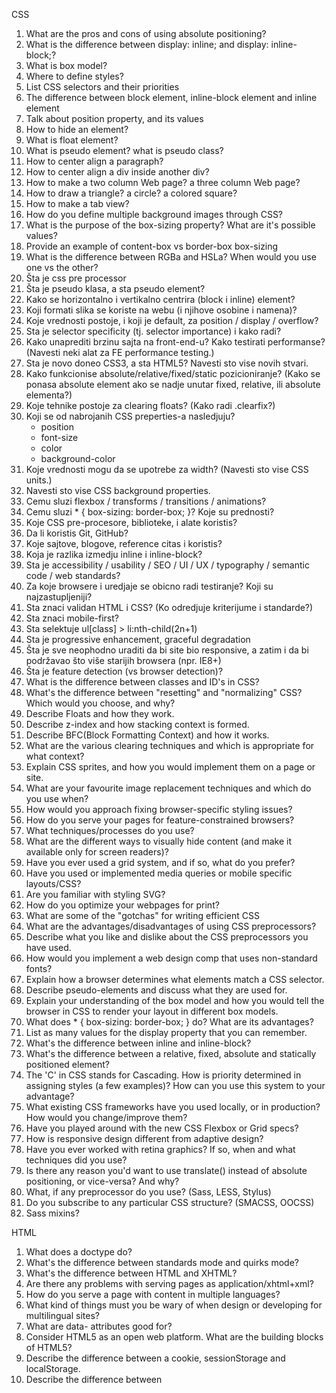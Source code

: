 CSS

1. What are the pros and cons of using absolute positioning?
2. What is the difference between display: inline; and display: inline-block;?
3. What is box model?
4. Where to define styles?
5. List CSS selectors and their priorities
6. The difference between block element, inline-block element and inline element
7. Talk about position property, and its values
8. How to hide an element?
9. What is float element?
10. What is pseudo element? what is pseudo class?
11. How to center align a paragraph?
12. How to center align a div inside another div?
13. How to make a two column Web page? a three column Web page?
14. How to draw a triangle? a circle? a colored square?
15. How to make a tab view?
16. How do you define multiple background images through CSS?
17. What is the purpose of the box-sizing property? What are it's possible values?
18. Provide an example of content-box vs border-box box-sizing
19. What is the difference between RGBa and HSLa? When would you use one vs the other?
20. Šta je css pre processor
21. Šta je pseudo klasa, a sta pseudo element?
22. Kako se horizontalno i vertikalno centrira (block i inline) element?
23. Koji formati slika se koriste na webu (i njihove osobine i namena)?
24. Koje vrednosti postoje, i koji je default, za position / display / overflow?
25. Sta je selector specificity (tj. selector importance) i kako radi?
26. Kako unaprediti brzinu sajta na front-end-u? Kako testirati performanse? (Navesti neki alat za FE performance testing.)
27. Sta je novo doneo CSS3, a sta HTML5? Navesti sto vise novih stvari.
28. Kako funkcionise absolute/relative/fixed/static pozicioniranje? (Kako se ponasa absolute element ako se nadje unutar fixed, relative, ili absolute elementa?)
29. Koje tehnike postoje za clearing floats? (Kako radi .clearfix?)
30. Koji se od nabrojanih CSS preperties-a nasledjuju?
    - position
    - font-size
    - color
    - background-color
31. Koje vrednosti mogu da se upotrebe za width? (Navesti sto vise CSS units.)
32. Navesti sto vise CSS background properties.
33. Cemu sluzi flexbox / transforms / transitions / animations?
34. Cemu sluzi * { box-sizing: border-box; }? Koje su prednosti?
35. Koje CSS pre-procesore, biblioteke, i alate koristis?
36. Da li koristis Git, GitHub?
37. Koje sajtove, blogove, reference citas i koristis?
38. Koja je razlika izmedju inline i inline-block?
39. Sta je accessibility / usability / SEO / UI / UX / typography / semantic code / web standards?
40. Za koje browsere i uredjaje se obicno radi testiranje? Koji su najzastupljeniji?
41. Sta znaci validan HTML i CSS? (Ko odredjuje kriterijume i standarde?)
42. Sta znaci mobile-first?
43. Sta selektuje ul[class] > li:nth-child(2n+1)
44. Sta je progressive enhancement, graceful degradation
45. Šta je sve neophodno uraditi da bi site bio responsive, a zatim i da bi podržavao što više starijih browsera (npr. IE8+)
46. Šta je feature detection (vs browser detection)?
47. What is the difference between classes and ID's in CSS?
48. What's the difference between "resetting" and "normalizing" CSS? Which would you choose, and why?
49. Describe Floats and how they work.
50. Describe z-index and how stacking context is formed.
51. Describe BFC(Block Formatting Context) and how it works.
52. What are the various clearing techniques and which is appropriate for what context?
53. Explain CSS sprites, and how you would implement them on a page or site.
54. What are your favourite image replacement techniques and which do you use when?
55. How would you approach fixing browser-specific styling issues?
56. How do you serve your pages for feature-constrained browsers?
57. What techniques/processes do you use?
58. What are the different ways to visually hide content (and make it available only for screen readers)?
59. Have you ever used a grid system, and if so, what do you prefer?
60. Have you used or implemented media queries or mobile specific layouts/CSS?
61. Are you familiar with styling SVG?
62. How do you optimize your webpages for print?
63. What are some of the "gotchas" for writing efficient CSS
64. What are the advantages/disadvantages of using CSS preprocessors?
65. Describe what you like and dislike about the CSS preprocessors you have used.
66. How would you implement a web design comp that uses non-standard fonts?
67. Explain how a browser determines what elements match a CSS selector.
68. Describe pseudo-elements and discuss what they are used for.
69. Explain your understanding of the box model and how you would tell the browser in CSS to render your layout in different box models.
70. What does * { box-sizing: border-box; } do? What are its advantages?
71. List as many values for the display property that you can remember.
72. What's the difference between inline and inline-block?
73. What's the difference between a relative, fixed, absolute and statically positioned element?
74. The 'C' in CSS stands for Cascading. How is priority determined in assigning styles (a few examples)? How can you use this system to your advantage?
75. What existing CSS frameworks have you used locally, or in production? How would you change/improve them?
76. Have you played around with the new CSS Flexbox or Grid specs?
77. How is responsive design different from adaptive design?
78. Have you ever worked with retina graphics? If so, when and what techniques did you use?
79. Is there any reason you'd want to use translate() instead of absolute positioning, or vice-versa? And why?
80. What, if any preprocessor do you use? (Sass, LESS, Stylus)
81. Do you subscribe to any particular CSS structure? (SMACSS, OOCSS)
82. Sass mixins?

HTML

1. What does a doctype do?
2. What's the difference between standards mode and quirks mode?
3. What's the difference between HTML and XHTML?
4. Are there any problems with serving pages as application/xhtml+xml?
5. How do you serve a page with content in multiple languages?
6. What kind of things must you be wary of when design or developing for multilingual sites?
7. What are data- attributes good for?
8. Consider HTML5 as an open web platform. What are the building blocks of HTML5?
9. Describe the difference between a cookie, sessionStorage and localStorage.
10. Describe the difference between <script>, <script async> and <script defer>.
11. Why is it generally a good idea to position CSS <link>s between <head></head> and JS <script>s just before </body>? Do you know any exceptions?
12. What is progressive rendering?
13. Have you used different HTML templating languages before?
14. 

* TODO
- https://gist.github.com/jedfoster/4596858
- https://github.com/TIY-Austin-Front-End-Engineering/css-specificity
- https://github.com/andyshora/front-end-interview-questions
- https://github.com/khan4019/front-end-Interview-Questions
